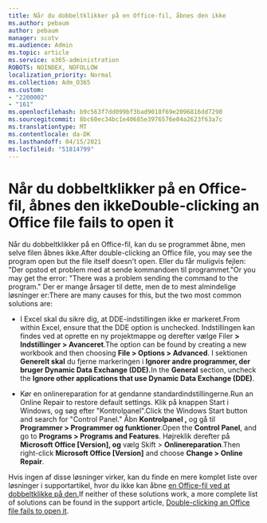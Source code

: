 ```yaml
---
title: Når du dobbeltklikker på en Office-fil, åbnes den ikke
ms.author: pebaum
author: pebaum
manager: scotv
ms.audience: Admin
ms.topic: article
ms.service: o365-administration
ROBOTS: NOINDEX, NOFOLLOW
localization_priority: Normal
ms.collection: Adm_O365
ms.custom:
- "2200002"
- "161"
ms.openlocfilehash: b9c563f7dd099bf3bad9018f69e2096816dd7290
ms.sourcegitcommit: 8bc60ec34bc1e40685e3976576e04a2623f63a7c
ms.translationtype: MT
ms.contentlocale: da-DK
ms.lasthandoff: 04/15/2021
ms.locfileid: "51814799"
---
```

# <a name="double-clicking-an-office-file-fails-to-open-it"></a><span data-ttu-id="0798b-102">Når du dobbeltklikker på en Office-fil, åbnes den ikke</span><span class="sxs-lookup"><span data-stu-id="0798b-102">Double-clicking an Office file fails to open it</span></span>

<span data-ttu-id="0798b-103">Når du dobbeltklikker på en Office-fil, kan du se programmet åbne, men selve filen åbnes ikke.</span><span class="sxs-lookup"><span data-stu-id="0798b-103">After double-clicking an Office file, you may see the program open but the file itself doesn't open.</span></span> <span data-ttu-id="0798b-104">Eller du får muligvis fejlen: "Der opstod et problem med at sende kommandoen til programmet."</span><span class="sxs-lookup"><span data-stu-id="0798b-104">Or you may get the error: "There was a problem sending the command to the program."</span></span> <span data-ttu-id="0798b-105">Der er mange årsager til dette, men de to mest almindelige løsninger er:</span><span class="sxs-lookup"><span data-stu-id="0798b-105">There are many causes for this, but the two most common solutions are:</span></span>

- <span data-ttu-id="0798b-106">I Excel skal du sikre dig, at DDE-indstillingen ikke er markeret.</span><span class="sxs-lookup"><span data-stu-id="0798b-106">From within Excel, ensure that the DDE option is unchecked.</span></span> <span data-ttu-id="0798b-107">Indstillingen kan findes ved at oprette en ny projektmappe og derefter vælge Filer **> Indstillinger > Avanceret**.</span><span class="sxs-lookup"><span data-stu-id="0798b-107">The option can be found by creating a new workbook and then choosing **File > Options > Advanced**.</span></span> <span data-ttu-id="0798b-108">I sektionen **Generelt skal** du fjerne markeringen i **Ignorer andre programmer, der bruger Dynamic Data Exchange (DDE).**</span><span class="sxs-lookup"><span data-stu-id="0798b-108">In the **General** section, uncheck the **Ignore other applications that use Dynamic Data Exchange (DDE)**.</span></span>

- <span data-ttu-id="0798b-109">Kør en onlinereparation for at gendanne standardindstillingerne.</span><span class="sxs-lookup"><span data-stu-id="0798b-109">Run an Online Repair to restore default settings.</span></span> <span data-ttu-id="0798b-110">Klik på knappen Start i Windows, og søg efter "Kontrolpanel".</span><span class="sxs-lookup"><span data-stu-id="0798b-110">Click the Windows Start button and search for "Control Panel."</span></span> <span data-ttu-id="0798b-111">Åbn **Kontrolpanel ,** og gå til **Programmer > Programmer og funktioner**.</span><span class="sxs-lookup"><span data-stu-id="0798b-111">Open the **Control Panel**, and go to **Programs > Programs and Features**.</span></span> <span data-ttu-id="0798b-112">Højreklik derefter på **Microsoft Office [Version], og** vælg Skift > **Onlinereparation**.</span><span class="sxs-lookup"><span data-stu-id="0798b-112">Then right-click **Microsoft Office [Version]** and choose **Change > Online Repair**.</span></span>

<span data-ttu-id="0798b-113">Hvis ingen af disse løsninger virker, kan du finde en mere komplet liste over løsninger i supportartikel, hvor du ikke kan åbne [en Office-fil ved at dobbeltklikke på den.](https://support.office.com/article/Double-clicking-an-Office-file-fails-to-open-it-1e9c0ad9-34c8-4440-a42e-d30186b29ed6)</span><span class="sxs-lookup"><span data-stu-id="0798b-113">If neither of these solutions work, a more complete list of solutions can be found in the support article, [Double-clicking an Office file fails to open it](https://support.office.com/article/Double-clicking-an-Office-file-fails-to-open-it-1e9c0ad9-34c8-4440-a42e-d30186b29ed6).</span></span>
